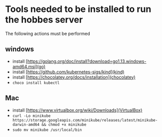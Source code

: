 # Tools needed to be installed to run the hobbes server

The following actions must be performed

## windows

- install [https://golang.org/doc/install?download=go1.13.windows-amd64.msi](go)
- install [https://github.com/kubernetes-sigs/kind](kind)
- install [https://chocolatey.org/docs/installation](chocolatey)
- `choco install kubectl`

## Mac

- install [https://www.virtualbox.org/wiki/Downloads](VirtualBox)
- `curl -Lo minikube https://storage.googleapis.com/minikube/releases/latest/minikube-darwin-amd64 && chmod +x minikube`
- `sudo mv minikube /usr/local/bin`